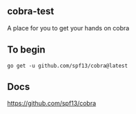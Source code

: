 ## cobra-test

A place for you to get your hands on cobra

## To begin

`go get -u github.com/spf13/cobra@latest`

## Docs

https://github.com/spf13/cobra
